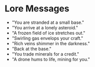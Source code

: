 # Lore Messages

- "You are stranded at a small base."
- "You arrive at a lonely asteroid."
- "A frozen field of ice stretches out."
- "Swirling gas envelops your craft."
- "Rich veins shimmer in the darkness."
- "Back at the base."
- "You trade minerals for a credit."
- "A drone hums to life, mining for you."
